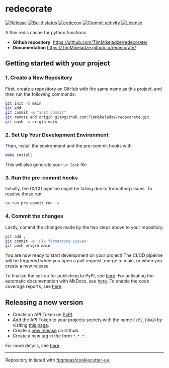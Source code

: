 # redecorate

[![Release](https://img.shields.io/github/v/release/TimMikeladze/redecorate)](https://img.shields.io/github/v/release/TimMikeladze/redecorate)
[![Build status](https://img.shields.io/github/actions/workflow/status/TimMikeladze/redecorate/main.yml?branch=main)](https://github.com/TimMikeladze/redecorate/actions/workflows/main.yml?query=branch%3Amain)
[![codecov](https://codecov.io/gh/TimMikeladze/redecorate/branch/main/graph/badge.svg)](https://codecov.io/gh/TimMikeladze/redecorate)
[![Commit activity](https://img.shields.io/github/commit-activity/m/TimMikeladze/redecorate)](https://img.shields.io/github/commit-activity/m/TimMikeladze/redecorate)
[![License](https://img.shields.io/github/license/TimMikeladze/redecorate)](https://img.shields.io/github/license/TimMikeladze/redecorate)

A thin redis cache for python functions.

- **Github repository**: <https://github.com/TimMikeladze/redecorate/>
- **Documentation** <https://TimMikeladze.github.io/redecorate/>

## Getting started with your project

### 1. Create a New Repository

First, create a repository on GitHub with the same name as this project, and then run the following commands:

```bash
git init -b main
git add .
git commit -m "init commit"
git remote add origin git@github.com:TimMikeladze/redecorate.git
git push -u origin main
```

### 2. Set Up Your Development Environment

Then, install the environment and the pre-commit hooks with

```bash
make install
```

This will also generate your `uv.lock` file

### 3. Run the pre-commit hooks

Initially, the CI/CD pipeline might be failing due to formatting issues. To resolve those run:

```bash
uv run pre-commit run -a
```

### 4. Commit the changes

Lastly, commit the changes made by the two steps above to your repository.

```bash
git add .
git commit -m 'Fix formatting issues'
git push origin main
```

You are now ready to start development on your project!
The CI/CD pipeline will be triggered when you open a pull request, merge to main, or when you create a new release.

To finalize the set-up for publishing to PyPI, see [here](https://fpgmaas.github.io/cookiecutter-uv/features/publishing/#set-up-for-pypi).
For activating the automatic documentation with MkDocs, see [here](https://fpgmaas.github.io/cookiecutter-uv/features/mkdocs/#enabling-the-documentation-on-github).
To enable the code coverage reports, see [here](https://fpgmaas.github.io/cookiecutter-uv/features/codecov/).

## Releasing a new version

- Create an API Token on [PyPI](https://pypi.org/).
- Add the API Token to your projects secrets with the name `PYPI_TOKEN` by visiting [this page](https://github.com/TimMikeladze/redecorate/settings/secrets/actions/new).
- Create a [new release](https://github.com/TimMikeladze/redecorate/releases/new) on Github.
- Create a new tag in the form `*.*.*`.

For more details, see [here](https://fpgmaas.github.io/cookiecutter-uv/features/cicd/#how-to-trigger-a-release).

---

Repository initiated with [fpgmaas/cookiecutter-uv](https://github.com/fpgmaas/cookiecutter-uv).
